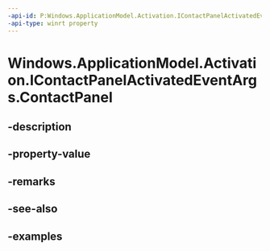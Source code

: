```yaml
---
-api-id: P:Windows.ApplicationModel.Activation.IContactPanelActivatedEventArgs.ContactPanel
-api-type: winrt property
---
```


<!-- Property syntax.
public ContactPanel ContactPanel { get; }
-->

# Windows.ApplicationModel.Activation.IContactPanelActivatedEventArgs.ContactPanel

## -description

## -property-value

## -remarks

## -see-also

## -examples


